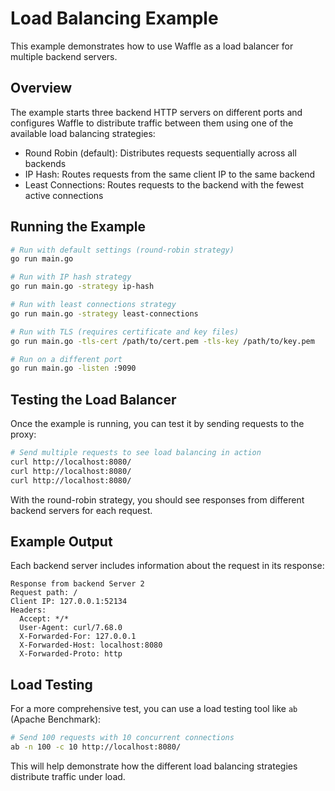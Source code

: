 # Load Balancing Example

This example demonstrates how to use Waffle as a load balancer for multiple backend servers.

## Overview

The example starts three backend HTTP servers on different ports and configures Waffle to distribute traffic between them using one of the available load balancing strategies:

- Round Robin (default): Distributes requests sequentially across all backends
- IP Hash: Routes requests from the same client IP to the same backend
- Least Connections: Routes requests to the backend with the fewest active connections

## Running the Example

```bash
# Run with default settings (round-robin strategy)
go run main.go

# Run with IP hash strategy
go run main.go -strategy ip-hash

# Run with least connections strategy
go run main.go -strategy least-connections

# Run with TLS (requires certificate and key files)
go run main.go -tls-cert /path/to/cert.pem -tls-key /path/to/key.pem

# Run on a different port
go run main.go -listen :9090
```

## Testing the Load Balancer

Once the example is running, you can test it by sending requests to the proxy:

```bash
# Send multiple requests to see load balancing in action
curl http://localhost:8080/
curl http://localhost:8080/
curl http://localhost:8080/
```

With the round-robin strategy, you should see responses from different backend servers for each request.

## Example Output

Each backend server includes information about the request in its response:

```
Response from backend Server 2
Request path: /
Client IP: 127.0.0.1:52134
Headers:
  Accept: */*
  User-Agent: curl/7.68.0
  X-Forwarded-For: 127.0.0.1
  X-Forwarded-Host: localhost:8080
  X-Forwarded-Proto: http
```

## Load Testing

For a more comprehensive test, you can use a load testing tool like `ab` (Apache Benchmark):

```bash
# Send 100 requests with 10 concurrent connections
ab -n 100 -c 10 http://localhost:8080/
```

This will help demonstrate how the different load balancing strategies distribute traffic under load. 